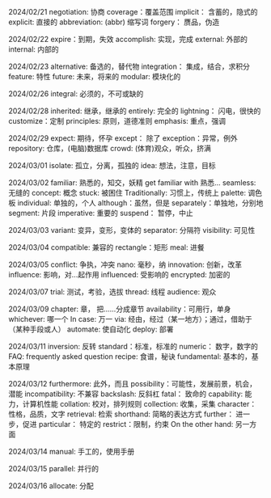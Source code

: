 2024/02/21
negotiation: 协商
coverage：覆盖范围
implicit： 含蓄的，隐式的
explicit: 直接的
abbreviation: (abbr) 缩写词
forgery： 赝品，伪造

2024/02/22
expire：到期，失效
accomplish: 实现，完成
external: 外部的
internal: 内部的

2024/02/23
alternative: 备选的，替代物
integration： 集成，结合，求积分
feature: 特性
future: 未来，将来的
modular: 模块化的

2024/02/26
integral: 必须的，不可或缺的

2024/02/28
inherited: 继承，继承的
entirely: 完全的
lightning： 闪电，很快的
customize：定制
principles: 原则，道德准则
emphasis: 重点，强调

2024/02/29
expect: 期待，怀孕
except： 除了
exception：异常，例外
repository: 仓库，(电脑)数据库
crowd: (体育)观众，听众，挤满

2024/03/01
isolate: 孤立，分离，孤独的
idea: 想法，注意，目标

2024/03/02
familiar: 熟悉的，知交，妖精
get familiar with 熟悉...
seamless: 无缝的
concept: 概念
stuck: 被困住
Traditionally: 习惯上，传统上
palette: 调色板
individual: 单独的，个人
although：虽然，但是
separately：单独地，分别地
segment: 片段
imperative: 重要的
suspend： 暂停，中止

2024/03/03
variant: 变异，变形，变体的
separator: 分隔符
visibility: 可见性


2024/03/04
compatible: 兼容的
rectangle：矩形
meal: 进餐


2024/03/05
conflict: 争执，冲突
nano: 毫秒，纳
innovation: 创新，改革
influence: 影响，对...起作用
influenced: 受影响的
encrypted: 加密的

2024/03/07
trial: 测试，考验，选拔
thread: 线程
audience: 观众

2024/03/09
chapter: 章， 把……分成章节
availability：可用行，单身
whichever: 哪一个
In case: 万一
via: 经由，经过（某一地方）；通过，借助于（某种手段或人）
automate: 使自动化
deploy: 部署

2024/03/11
inversion: 反转
standard：标准，标准的
numeric： 数字，数字的
FAQ: frequently asked question
recipe: 食谱，秘诀
fundamental: 基本的，基本原理

2024/03/12
furthermore: 此外，而且
possibility：可能性，发展前景，机会，潜能
incompatibility: 不兼容
backslash: 反斜杠
fatal： 致命的
capability: 能力，计算机性能
collation: 校对，排列规则
collection: 收集，采集
character：性格，品质，文字
retrieval: 检索
shorthand: 简略的表达方式
further： 进一步，促进
particular： 特定的
restrict：限制，约束
On the other hand: 另一方面

2024/03/14
manual: 手工的，使用手册

2024/03/15
parallel: 并行的

2024/03/16
allocate: 分配